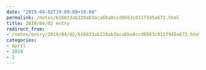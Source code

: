 ```yaml
---
date: "2019-04-02T19:09:00+10:00"
permalink: /notes/616033ab228ab3aca6ba8ccd0563c811f945a672.html
title: 2019/04/02 entry
redirect_from:
- /notes/entry/2019/04/02/616033ab228ab3aca6ba8ccd0563c811f945a672.html
categories:
- April
- 2019
- 2
---
```

